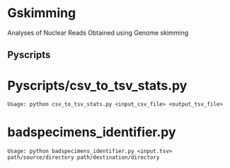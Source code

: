 # Gskimming
 Analyses of Nuclear Reads Obtained using Genome skimming





## Pyscripts


# Pyscripts/csv_to_tsv_stats.py
```
Usage: python csv_to_tsv_stats.py <input_csv_file> <output_tsv_file>
```

# badspecimens_identifier.py
```
Usage: python badspecimens_identifier.py <input.tsv> path/source/directory path/destination/directory
```


